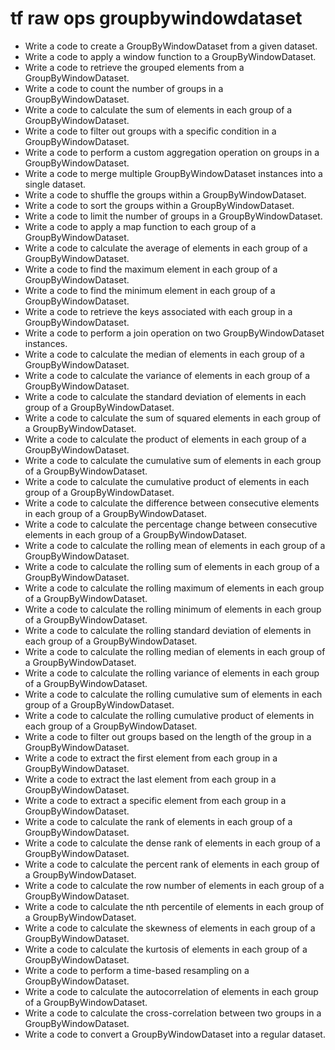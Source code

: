 # tf raw ops groupbywindowdataset

- Write a code to create a GroupByWindowDataset from a given dataset.
- Write a code to apply a window function to a GroupByWindowDataset.
- Write a code to retrieve the grouped elements from a GroupByWindowDataset.
- Write a code to count the number of groups in a GroupByWindowDataset.
- Write a code to calculate the sum of elements in each group of a GroupByWindowDataset.
- Write a code to filter out groups with a specific condition in a GroupByWindowDataset.
- Write a code to perform a custom aggregation operation on groups in a GroupByWindowDataset.
- Write a code to merge multiple GroupByWindowDataset instances into a single dataset.
- Write a code to shuffle the groups within a GroupByWindowDataset.
- Write a code to sort the groups within a GroupByWindowDataset.
- Write a code to limit the number of groups in a GroupByWindowDataset.
- Write a code to apply a map function to each group of a GroupByWindowDataset.
- Write a code to calculate the average of elements in each group of a GroupByWindowDataset.
- Write a code to find the maximum element in each group of a GroupByWindowDataset.
- Write a code to find the minimum element in each group of a GroupByWindowDataset.
- Write a code to retrieve the keys associated with each group in a GroupByWindowDataset.
- Write a code to perform a join operation on two GroupByWindowDataset instances.
- Write a code to calculate the median of elements in each group of a GroupByWindowDataset.
- Write a code to calculate the variance of elements in each group of a GroupByWindowDataset.
- Write a code to calculate the standard deviation of elements in each group of a GroupByWindowDataset.
- Write a code to calculate the sum of squared elements in each group of a GroupByWindowDataset.
- Write a code to calculate the product of elements in each group of a GroupByWindowDataset.
- Write a code to calculate the cumulative sum of elements in each group of a GroupByWindowDataset.
- Write a code to calculate the cumulative product of elements in each group of a GroupByWindowDataset.
- Write a code to calculate the difference between consecutive elements in each group of a GroupByWindowDataset.
- Write a code to calculate the percentage change between consecutive elements in each group of a GroupByWindowDataset.
- Write a code to calculate the rolling mean of elements in each group of a GroupByWindowDataset.
- Write a code to calculate the rolling sum of elements in each group of a GroupByWindowDataset.
- Write a code to calculate the rolling maximum of elements in each group of a GroupByWindowDataset.
- Write a code to calculate the rolling minimum of elements in each group of a GroupByWindowDataset.
- Write a code to calculate the rolling standard deviation of elements in each group of a GroupByWindowDataset.
- Write a code to calculate the rolling median of elements in each group of a GroupByWindowDataset.
- Write a code to calculate the rolling variance of elements in each group of a GroupByWindowDataset.
- Write a code to calculate the rolling cumulative sum of elements in each group of a GroupByWindowDataset.
- Write a code to calculate the rolling cumulative product of elements in each group of a GroupByWindowDataset.
- Write a code to filter out groups based on the length of the group in a GroupByWindowDataset.
- Write a code to extract the first element from each group in a GroupByWindowDataset.
- Write a code to extract the last element from each group in a GroupByWindowDataset.
- Write a code to extract a specific element from each group in a GroupByWindowDataset.
- Write a code to calculate the rank of elements in each group of a GroupByWindowDataset.
- Write a code to calculate the dense rank of elements in each group of a GroupByWindowDataset.
- Write a code to calculate the percent rank of elements in each group of a GroupByWindowDataset.
- Write a code to calculate the row number of elements in each group of a GroupByWindowDataset.
- Write a code to calculate the nth percentile of elements in each group of a GroupByWindowDataset.
- Write a code to calculate the skewness of elements in each group of a GroupByWindowDataset.
- Write a code to calculate the kurtosis of elements in each group of a GroupByWindowDataset.
- Write a code to perform a time-based resampling on a GroupByWindowDataset.
- Write a code to calculate the autocorrelation of elements in each group of a GroupByWindowDataset.
- Write a code to calculate the cross-correlation between two groups in a GroupByWindowDataset.
- Write a code to convert a GroupByWindowDataset into a regular dataset.